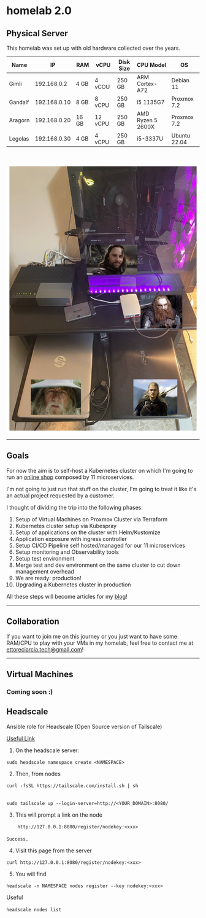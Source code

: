 # homelab 2.0

## Physical Server

This homelab was set up with old hardware collected over the years.


|  Name	|  IP	|  RAM	|  vCPU	| Disk Size | CPU Model	|  OS 	|
|---	|---	|---	|---	|---	|---	|---	|
| Gimli     |  192.168.0.2 |  4 GB  |  4 vCOU  |  250 GB   |  ARM Cortex-A72       |  Debian 11    | 
| Gandalf	|  192.168.0.10	|  8 GB	 |  8 vCPU	|  250 GB   |  i5 1135G7	        |  Proxmox 7.2  |
| Aragorn 	|  192.168.0.20	|  16 GB | 12 vCPU 	|  250 GB	|  AMD Ryzen 5 2600X	|  Proxmox 7.2	|
| Legolas	|  192.168.0.30	|  4 GB	 |  4 vCPU  |  250 GB	|  i5-3337U 	        |  Ubuntu 22.04	|


<br>

<p align="center">
    <img src="img/homelab-lotr.png"  width="500" height="700">
</p>

___

## Goals

For now the aim is to self-host a Kubernetes cluster on which I'm going to run an [online shop](https://github.com/GoogleCloudPlatform/microservices-demo) composed by 11 microservices.


I'm not going to just run that stuff on the cluster, I'm going to treat it like it's an actual project requested by a customer.

I thought of dividing the trip into the following phases:

1. Setup of Virtual Machines on Proxmox Cluster via Terraform
2. Kubernetes cluster setup via Kubespray
3. Setup of applications on the cluster with Helm/Kustomize
4. Application exposure with ingress controller
5. Setup CI/CD Pipeline self hosted/managed for our 11 microservices
5. Setup monitoring and Observability tools
7. Setup test environment
8. Merge test and dev environment on the same cluster to cut down management overhead
9. We are ready: production!
10. Upgrading a Kubernetes cluster in production

All these steps will become articles for my [blog](https://ettoreciarcia.com)!
___ 

## Collaboration

If you want to join me on this journey or you just want to have some RAM/CPU to play with your VMs in my homelab, feel free to contact me at ettoreciarcia.tech@gmail.com!

___

## Virtual Machines

### Coming soon :)


## Headscale

Ansible role for Headscale (Open Source version of Tailscale)

[Useful Link](https://techoverflow.net/2022/02/01/how-to-connect-tailscale-to-headscale-server-on-linux/)

1. On the headscale server:

```
sudo headscale namespace create <NAMESPACE>
```

2. Then, from nodes

```
curl -fsSL https://tailscale.com/install.sh | sh
```

```

sudo tailscale up --login-server=http://<YOUR_DOMAIN>:8080/
```

3. This will prompt a link on the node

```
	http://127.0.0.1:8080/register/nodekey:<xxx>

Success.

```

4. Visit this page from the server
```
curl http://127.0.0.1:8080/register/nodekey:<xxx>

```

5. You will find 

```
headscale -n NAMESPACE nodes register --key nodekey:<xxx>
```


Useful

```headscale nodes list```